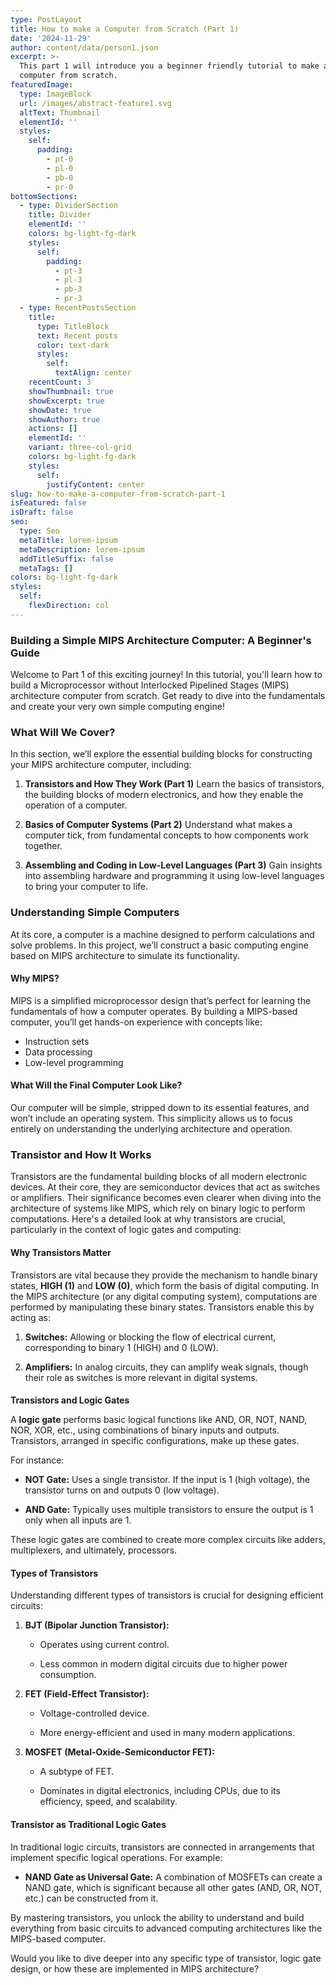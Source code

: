 ```yaml
---
type: PostLayout
title: How to make a Computer from Scratch (Part 1)
date: '2024-11-29'
author: content/data/person1.json
excerpt: >-
  This part 1 will introduce you a beginner friendly tutorial to make a simple
  computer from scratch.
featuredImage:
  type: ImageBlock
  url: /images/abstract-feature1.svg
  altText: Thumbnail
  elementId: ''
  styles:
    self:
      padding:
        - pt-0
        - pl-0
        - pb-0
        - pr-0
bottomSections:
  - type: DividerSection
    title: Divider
    elementId: ''
    colors: bg-light-fg-dark
    styles:
      self:
        padding:
          - pt-3
          - pl-3
          - pb-3
          - pr-3
  - type: RecentPostsSection
    title:
      type: TitleBlock
      text: Recent posts
      color: text-dark
      styles:
        self:
          textAlign: center
    recentCount: 3
    showThumbnail: true
    showExcerpt: true
    showDate: true
    showAuthor: true
    actions: []
    elementId: ''
    variant: three-col-grid
    colors: bg-light-fg-dark
    styles:
      self:
        justifyContent: center
slug: how-to-make-a-computer-from-scratch-part-1
isFeatured: false
isDraft: false
seo:
  type: Seo
  metaTitle: lorem-ipsum
  metaDescription: lorem-ipsum
  addTitleSuffix: false
  metaTags: []
colors: bg-light-fg-dark
styles:
  self:
    flexDirection: col
---
```

### **Building a Simple MIPS Architecture Computer: A Beginner's Guide**

Welcome to Part 1 of this exciting journey! In this tutorial, you'll learn how to build a Microprocessor without Interlocked Pipelined Stages (MIPS) architecture computer from scratch. Get ready to dive into the fundamentals and create your very own simple computing engine!

### **What Will We Cover?**

In this section, we’ll explore the essential building blocks for constructing your MIPS architecture computer, including:

1.  **Transistors and How They Work (Part 1)** Learn the basics of transistors, the building blocks of modern electronics, and how they enable the operation of a computer.

2.  **Basics of Computer Systems (Part 2)**
    Understand what makes a computer tick, from fundamental concepts to how components work together.

3.  **Assembling and Coding in Low-Level Languages (Part 3)**
    Gain insights into assembling hardware and programming it using low-level languages to bring your computer to life.

### **Understanding Simple Computers**

At its core, a computer is a machine designed to perform calculations and solve problems. In this project, we’ll construct a basic computing engine based on MIPS architecture to simulate its functionality.

#### **Why MIPS?**

MIPS is a simplified microprocessor design that’s perfect for learning the fundamentals of how a computer operates. By building a MIPS-based computer, you’ll get hands-on experience with concepts like:

*   Instruction sets
*   Data processing
*   Low-level programming

#### **What Will the Final Computer Look Like?**

Our computer will be simple, stripped down to its essential features, and won’t include an operating system. This simplicity allows us to focus entirely on understanding the underlying architecture and operation.

### **Transistor and How It Works**

Transistors are the fundamental building blocks of all modern electronic devices. At their core, they are semiconductor devices that act as switches or amplifiers. Their significance becomes even clearer when diving into the architecture of systems like MIPS, which rely on binary logic to perform computations. Here's a detailed look at why transistors are crucial, particularly in the context of logic gates and computing:

#### **Why Transistors Matter**

Transistors are vital because they provide the mechanism to handle binary states, **HIGH (1)** and **LOW (0)**, which form the basis of digital computing. In the MIPS architecture (or any digital computing system), computations are performed by manipulating these binary states. Transistors enable this by acting as:

1.  **Switches:** Allowing or blocking the flow of electrical current, corresponding to binary 1 (HIGH) and 0 (LOW).

2.  **Amplifiers:** In analog circuits, they can amplify weak signals, though their role as switches is more relevant in digital systems.

####

**Transistors and Logic Gates**

A **logic gate** performs basic logical functions like AND, OR, NOT, NAND, NOR, XOR, etc., using combinations of binary inputs and outputs. Transistors, arranged in specific configurations, make up these gates.

For instance:

*   **NOT Gate:** Uses a single transistor. If the input is 1 (high voltage), the transistor turns on and outputs 0 (low voltage).

*   **AND Gate:** Typically uses multiple transistors to ensure the output is 1 only when all inputs are 1.

These logic gates are combined to create more complex circuits like adders, multiplexers, and ultimately, processors.

#### **Types of Transistors**

Understanding different types of transistors is crucial for designing efficient circuits:

1.  **BJT (Bipolar Junction Transistor):**

    *   Operates using current control.

    *   Less common in modern digital circuits due to higher power consumption.

2.  **FET (Field-Effect Transistor):**

    *   Voltage-controlled device.

    *   More energy-efficient and used in many modern applications.

3.  **MOSFET (Metal-Oxide-Semiconductor FET):**

    *   A subtype of FET.

    *   Dominates in digital electronics, including CPUs, due to its efficiency, speed, and scalability.

####

#### **Transistor as Traditional Logic Gates**

In traditional logic circuits, transistors are connected in arrangements that implement specific logical operations. For example:

*   **NAND Gate as Universal Gate:** A combination of MOSFETs can create a NAND gate, which is significant because all other gates (AND, OR, NOT, etc.) can be constructed from it.

By mastering transistors, you unlock the ability to understand and build everything from basic circuits to advanced computing architectures like the MIPS-based computer.

Would you like to dive deeper into any specific type of transistor, logic gate design, or how these are implemented in MIPS architecture?
